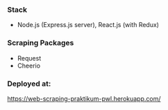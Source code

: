 ### Stack

- Node.js (Express.js server), React.js (with Redux)

### Scraping Packages

- Request
- Cheerio

### Deployed at:

https://web-scraping-praktikum-pwl.herokuapp.com/
